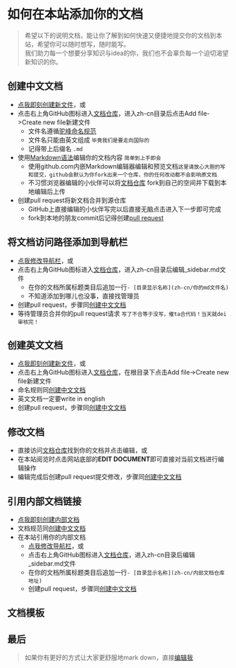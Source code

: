 # 如何在本站添加你的文档
> 希望以下的说明文档，能让你了解到如何快速又便捷地提交你的文档到本站，希望你可以随时想写，随时能写。<br> 
> 我们助力每一个想要分享知识与idea的你，我们也不会辜负每一个迫切渴望新知识的你。

## 创建中文文档
- [点我即刻创建新文件](https://github.com/cryptomore/docs/new/master/zh-cn)，或
- 点击右上角GitHub图标进入[文档仓库](https://github.com/cryptomore/docs)，进入zh-cn目录后点击Add file->Create new file新建文件
  - 文件名遵循[驼峰命名规范](https://zh.wikipedia.org/zh-tw/%E9%A7%9D%E5%B3%B0%E5%BC%8F%E5%A4%A7%E5%B0%8F%E5%AF%AB)
  - 文件名只能由英文组成 ```毕竟我们是要走向国际的```
  - 记得带上后缀名 ```.md```
- 使用[Markdown语法](https://markdown.com.cn/basic-syntax/)编辑你的文档内容 ```简单到上手即会```
  - 使用github.com内嵌Markdown编辑器编辑和预览文档```这里请放心大胆的写和提交，github会默认为你fork出来一个仓库，你的任何改动都不会影响原文档```
  - 不习惯浏览器编辑的小伙伴可以将[文档仓库](https://github.com/cryptomore/docs.git) fork到自己的空间并下载到本地编辑后上传
- 创建pull request将新文档合并到源仓库
  - GitHub上直接编辑的小伙伴写完以后直接无脑点击进入下一步即可完成
  - fork到本地的朋友commit后记得创建[pull request](https://docs.github.com/en/pull-requests/collaborating-with-pull-requests/proposing-changes-to-your-work-with-pull-requests/creating-a-pull-request-from-a-fork)

## 将文档访问路径添加到导航栏
- [点我修改导航栏](https://github.com/cryptomore/docs/edit/master/zh-cn/_sidebar.md)，或
- 点击右上角GitHub图标进入[文档仓库](https://github.com/cryptomore/docs)，进入zh-cn目录后编辑_sidebar.md文件
  - 在你的文档所属标题类目后追加一行```- [目录显示名称](zh-cn/你的md文件名)```
  - 不知道添加到哪儿也没事，直接找管理员
- 创建pull request，步骤同[创建中文文档](#创建中文文档)
- 等待管理员合并你的pull request请求 ```写了不合等于没写，催ta合代码！当天就dei审核完！```

## 创建英文文档
- [点我即刻创建新文件](https://github.com/cryptomore/docs/new/master)，或
- 点击右上角GitHub图标进入[文档仓库](https://github.com/cryptomore/docs)，在根目录下点击Add file->Create new file新建文件
- 命名规则同[创建中文文档](#创建中文文档)
- 英文文档一定要write in english
- 创建pull request，步骤同[创建中文文档](#创建中文文档)

## 修改文档
- 直接访问[文档仓库](https://github.com/cryptomore/docs)找到你的文档并点击编辑，或
- 在本站阅览时点击网站底部的**EDIT DOCUMENT**即可直接对当前文档进行编辑操作
- 编辑完成后创建pull request提交修改，步骤同[创建中文文档](#创建中文文档)

## 引用内部文档链接
- [点我即刻创建内部文档](https://github.com/cryptomore/docs-internal)
- 文档规范同[创建中文文档](#创建中文文档)
- 在本站引用你的内部文档
  - [点我修改导航栏](https://github.com/cryptomore/docs/edit/master/zh-cn/_sidebar.md)，或
  - 点击右上角GitHub图标进入[文档仓库](https://github.com/cryptomore/docs)，进入zh-cn目录后编辑_sidebar.md文件
  - 在你的文档所属标题类目后追加一行```- [目录显示名称](zh-cn/内部文档仓库地址)```
  - 创建pull request，步骤同[创建中文文档](#创建中文文档)

## 文档模板

## 最后
> 如果你有更好的方式让大家更舒服地mark down，直接[编辑我](https://github.com/cryptomore/docs/edit/master/zh-cn/QuickStart.md)
